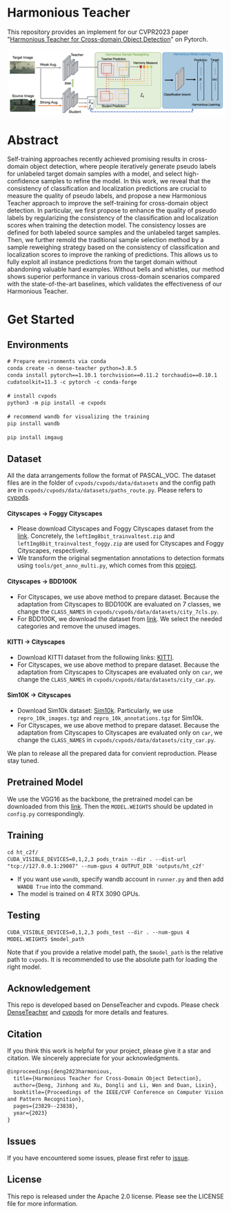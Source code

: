 # Harmonious Teacher
This repository provides an implement for our CVPR2023 paper "[Harmonious Teacher for Cross-domain Object Detection](https://openaccess.thecvf.com/content/CVPR2023/papers/Deng_Harmonious_Teacher_for_Cross-Domain_Object_Detection_CVPR_2023_paper.pdf)" on Pytorch.

<img src="./assets/ht.png">

# Abstract
Self-training approaches recently achieved promising results in cross-domain object detection, where people iteratively generate pseudo labels for unlabeled target domain samples with a model, and select high-confidence samples to refine the model. In this work, we reveal that the consistency of classification and localization predictions are crucial to measure the quality of pseudo labels, and propose a new Harmonious Teacher approach to improve the self-training for cross-domain object detection. In particular, we first propose to enhance the quality of pseudo labels by regularizing the consistency of the classification and localization scores when training the detection model. The consistency losses are defined for both labeled source samples and the unlabeled target samples. Then, we further remold the traditional sample selection method by a sample reweighing strategy based on the consistency of classification and localization scores to improve the ranking of predictions. This allows us to fully exploit all instance predictions from the target domain without abandoning valuable hard examples. Without bells and whistles, our method shows superior performance in various cross-domain scenarios compared with the state-of-the-art baselines, which validates the effectiveness of our Harmonious Teacher. 

# Get Started
## Environments
```
# Prepare environments via conda
conda create -n dense-teacher python=3.8.5
conda install pytorch==1.10.1 torchvision==0.11.2 torchaudio==0.10.1 cudatoolkit=11.3 -c pytorch -c conda-forge

# install cvpods
python3 -m pip install -e cvpods

# recommend wandb for visualizing the training
pip install wandb

pip install imgaug
```
## Dataset
All the data arrangements follow the format of PASCAL_VOC. The dataset files are in the folder of `cvpods/cvpods/data/datasets` and the config path are in `cvpods/cvpods/data/datasets/paths_route.py`. Please refers to [cvpods](https://github.com/Megvii-BaseDetection/cvpods).

#### Cityscapes -> Foggy Cityscapes
* Please download Cityscapes and Foggy Cityscapes dataset from the [link](https://www.cityscapes-dataset.com/downloads/). Concretely, the `leftImg8bit_trainvaltest.zip` and `leftImg8bit_trainvaltest_foggy.zip` are used for Cityscapes and Foggy Cityscapes, respectively.
* We transform the original segmentation annotations to detection formats using `tools/get_anno_multi.py`, which comes from this [project](https://github.com/ChrisAllenMing/GPA-detection).

#### Cityscapes -> BDD100K
* For Cityscapes, we use above method to prepare dataset. Because the adaptation from Cityscapes to BDD100K are evaluated on 7 classes, we change the `CLASS_NAMES` in `cvpods/cvpods/data/datasets/city_7cls.py`.
* For BDD100K, we download the dataset from [link](https://bdd-data.berkeley.edu/). We select the needed categories and remove the unused images.

#### KITTI -> Cityscapes
* Download KITTI dataset from the following links: [KITTI](http://www.cvlibs.net/datasets/kitti/eval_object.php?obj_benchmark=2d).
* For Cityscapes, we use above method to prepare dataset. Because the adaptation from Cityscapes to Cityscapes are evaluated only on `car`, we change the `CLASS_NAMES` in `cvpods/cvpods/data/datasets/city_car.py`.

#### Sim10K -> Cityscapes
* Download Sim10k dataset: [Sim10k](https://fcav.engin.umich.edu/projects/driving-in-the-matrix). Particularly, we use `repro_10k_images.tgz` and `repro_10k_annotations.tgz` for Sim10k.
* For Cityscapes, we use above method to prepare dataset. Because the adaptation from Cityscapes to Cityscapes are evaluated only on `car`, we change the `CLASS_NAMES` in `cvpods/cvpods/data/datasets/city_car.py`.

We plan to release all the prepared data for convient reproduction. Please stay tuned.

## Pretrained Model
We use the VGG16 as the backbone, the pretrained model can be downloaded from this [link](https://drive.google.com/file/d/1Nb2sYh8GHiEUDtfUn5Buwugu6bNd1VbT/view?usp=sharing). Then the `MODEL.WEIGHTS` should be updated in `config.py` correspondingly.

## Training
```
cd ht_c2f/
CUDA_VISIBLE_DEVICES=0,1,2,3 pods_train --dir . --dist-url "tcp://127.0.0.1:29007" --num-gpus 4 OUTPUT_DIR 'outputs/ht_c2f'
```
* If you want use `wandb`, specify wandb account in `runner.py` and then add `WANDB True` into the command.
* The model is trained on 4 RTX 3090 GPUs.

## Testing
```
CUDA_VISIBLE_DEVICES=0,1,2,3 pods_test --dir . --num-gpus 4 MODEL.WEIGHTS $model_path
```
Note that if you provide a relative model path, the `$model_path` is the relative path to `cvpods`. It is recommended to use the absolute path for loading the right model.

## Acknowledgement
This repo is developed based on DenseTeacher and cvpods. Please check [DenseTeacher](https://github.com/Megvii-BaseDetection/DenseTeacher) and [cvpods](https://github.com/Megvii-BaseDetection/cvpods) for more details and features.

## Citation
If you think this work is helpful for your project, please give it a star and citation. We sincerely appreciate for your acknowledgments.
```
@inproceedings{deng2023harmonious,
  title={Harmonious Teacher for Cross-Domain Object Detection},
  author={Deng, Jinhong and Xu, Dongli and Li, Wen and Duan, Lixin},
  booktitle={Proceedings of the IEEE/CVF Conference on Computer Vision and Pattern Recognition},
  pages={23829--23838},
  year={2023}
}
```
## Issues
If you have encountered some issues, please first refer to [issue]().

## License
This repo is released under the Apache 2.0 license. Please see the LICENSE file for more information.
